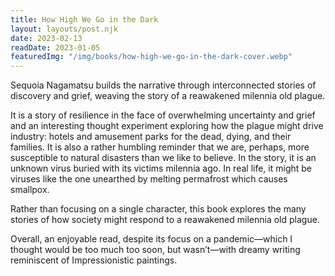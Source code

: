 ```yaml
---
title: How High We Go in the Dark
layout: layouts/post.njk
date: 2023-02-13
readDate: 2023-01-05
featuredImg: "/img/books/how-high-we-go-in-the-dark-cover.webp"
---
```


Sequoia Nagamatsu builds the narrative through interconnected stories of discovery and grief, weaving the story of a reawakened milennia old plague.
<!-- excerpt -->

<section>

It is a story of resilience in the face of overwhelming uncertainty and grief and an interesting thought experiment exploring how the plague might drive industry: hotels and amusement parks for the dead, dying, and their families. It is also a rather humbling reminder that we are, perhaps, more susceptible to natural disasters than we like to believe. In the story, it is an unknown virus buried with its victims milennia ago. In real life, it might be viruses like the one unearthed by melting permafrost which causes smallpox.

Rather than focusing on a single character, this book explores the many stories of how society might respond to a reawakened milennia old plague.

Overall, an enjoyable read, despite its focus on a pandemic—which I thought would be too much too soon, but wasn’t—with dreamy writing reminiscent of Impressionistic paintings.

</section>